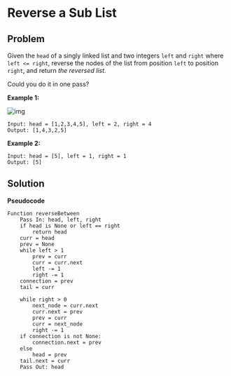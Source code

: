 # Reverse a Sub List

## Problem

Given the `head` of a singly linked list and two integers `left` and `right` where `left <= right`, reverse the nodes of the list from position `left` to position `right`, and return *the reversed list*.

Could you do it in one pass?

**Example 1:**

![img](https://assets.leetcode.com/uploads/2021/02/19/rev2ex2.jpg)

```
Input: head = [1,2,3,4,5], left = 2, right = 4
Output: [1,4,3,2,5]
```

**Example 2:**

```
Input: head = [5], left = 1, right = 1
Output: [5]
```

## Solution 

**Pseudocode**

```pseudocode
Function reverseBetween
	Pass In: head, left, right
	if head is None or left == right
		return head
	curr = head
	prev = None
	while left > 1
		prev = curr
		curr = curr.next
		left -= 1
		right -= 1
	connection = prev
	tail = curr
	
	while right > 0
		next_node = curr.next
		curr.next = prev
		prev = curr
		curr = next_node
		right -= 1
	if connection is not None:
		connection.next = prev
	else
		head = prev
	tail.next = curr
	Pass Out: head
```

